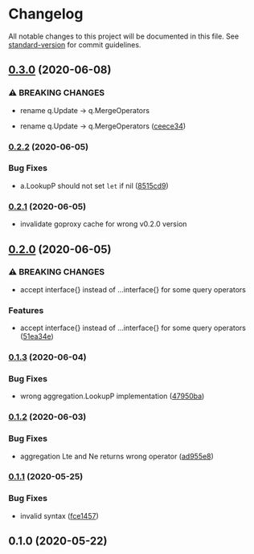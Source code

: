 # Changelog

All notable changes to this project will be documented in this file. See [standard-version](https://github.com/conventional-changelog/standard-version) for commit guidelines.

## [0.3.0](https://github.com/NateScarlet/mongo-operators/compare/v0.2.2...v0.3.0) (2020-06-08)


### ⚠ BREAKING CHANGES

* rename q.Update -> q.MergeOperators

* rename q.Update -> q.MergeOperators ([ceece34](https://github.com/NateScarlet/mongo-operators/commit/ceece3463aa44105f244135d9fcef7aa8671e0bd))

### [0.2.2](https://github.com/NateScarlet/mongo-operators/compare/v0.2.1...v0.2.2) (2020-06-05)


### Bug Fixes

* a.LookupP should not set `let` if nil ([8515cd9](https://github.com/NateScarlet/mongo-operators/commit/8515cd92a79fd8a5ed8c61949d02d3a6d86237fd))

### [0.2.1](https://github.com/NateScarlet/mongo-operators/compare/v0.2.0...v0.2.1) (2020-06-05)

- invalidate goproxy cache for wrong v0.2.0 version

## [0.2.0](https://github.com/NateScarlet/mongo-operators/compare/v0.1.3...v0.2.0) (2020-06-05)

### ⚠ BREAKING CHANGES

- accept interface{} instead of ...interface{} for some query operators

### Features

- accept interface{} instead of ...interface{} for some query operators ([51ea34e](https://github.com/NateScarlet/mongo-operators/commit/51ea34e122f655392c2af8b2b8b2d355fbe2269c))

### [0.1.3](https://github.com/NateScarlet/mongo-operators/compare/v0.1.2...v0.1.3) (2020-06-04)

### Bug Fixes

- wrong aggregation.LookupP implementation ([47950ba](https://github.com/NateScarlet/mongo-operators/commit/47950ba9187a0db50380c77ed751fe3cd4a926e7))

### [0.1.2](https://github.com/NateScarlet/mongo-operators/compare/v0.1.1...v0.1.2) (2020-06-03)

### Bug Fixes

- aggregation Lte and Ne returns wrong operator ([ad955e8](https://github.com/NateScarlet/mongo-operators/commit/ad955e8a7a1f5537a4f090c270c4aafe6faaf743))

### [0.1.1](https://github.com/NateScarlet/mongo-operators/compare/v0.1.0...v0.1.1) (2020-05-25)

### Bug Fixes

- invalid syntax ([fce1457](https://github.com/NateScarlet/mongo-operators/commit/fce14571f3a138be9b1305697680f4ac007a0e0b))

## 0.1.0 (2020-05-22)
